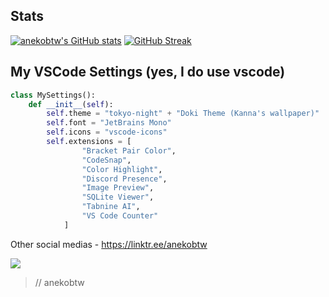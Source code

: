 ## Stats
[![anekobtw's GitHub stats](https://github-readme-stats.vercel.app/api?username=anekobtw&show_icons=true&theme=tokyonight&hide=commits&rank_icon=github)](https://github.com/anuraghazra/github-readme-stats)
[![GitHub Streak](https://github-readme-streak-stats.herokuapp.com?user=anekobtw&theme=tokyonight&card_width=430&card_height=170)](https://git.io/streak-stats)

## My VSCode Settings (yes, I do use vscode)
```python
class MySettings():
    def __init__(self):
        self.theme = "tokyo-night" + "Doki Theme (Kanna's wallpaper)"
        self.font = "JetBrains Mono"
        self.icons = "vscode-icons"
        self.extensions = [
                "Bracket Pair Color",
                "CodeSnap",
                "Color Highlight",
                "Discord Presence",
                "Image Preview",
                "SQLite Viewer",
                "Tabnine AI",
                "VS Code Counter"
            ]
```

Other social medias - https://linktr.ee/anekobtw

![](https://komarev.com/ghpvc/?username=anekobtw&label=Profile%20views&color=2d6ecf&style=flat)

> // anekobtw
